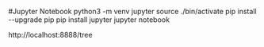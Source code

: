 #Jupyter Notebook
python3 -m venv jupyter
source ./bin/activate
pip install --upgrade pip
pip install jupyter
jupyter notebook

http://localhost:8888/tree
